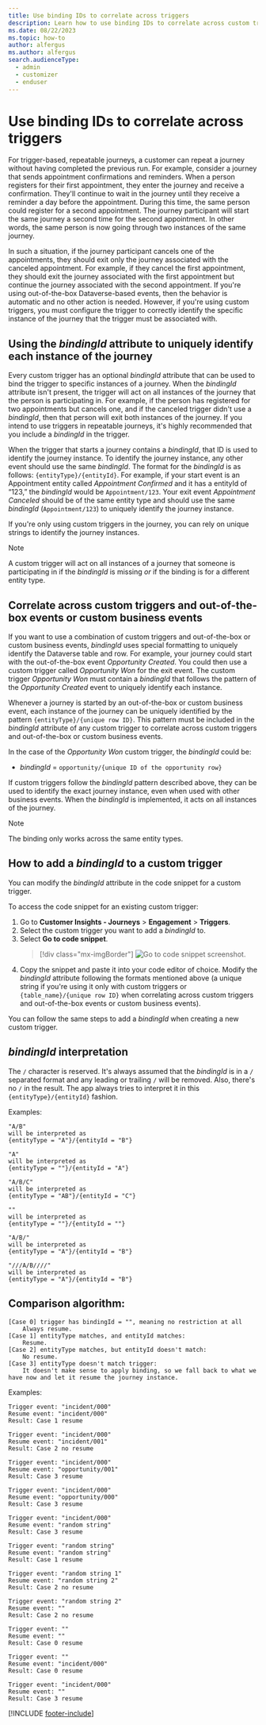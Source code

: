 ```yaml
---
title: Use binding IDs to correlate across triggers
description: Learn how to use binding IDs to correlate across custom triggers in Dynamics 365 Customer Insights - Journeys.
ms.date: 08/22/2023
ms.topic: how-to
author: alfergus
ms.author: alfergus
search.audienceType: 
  - admin
  - customizer
  - enduser
---
```


# Use binding IDs to correlate across triggers

For trigger-based, repeatable journeys, a customer can repeat a journey without having completed the previous run. For example, consider a journey that sends appointment confirmations and reminders. When a person registers for their first appointment, they enter the journey and receive a confirmation. They'll continue to wait in the journey until they receive a reminder a day before the appointment. During this time, the same person could register for a second appointment. The journey participant will start the same journey a second time for the second appointment. In other words, the same person is now going through two instances of the same journey.

In such a situation, if the journey participant cancels one of the appointments, they should exit only the journey associated with the canceled appointment. For example, if they cancel the first appointment, they should exit the journey associated with the first appointment but continue the journey associated with the second appointment. If you're using out-of-the-box Dataverse-based events, then the behavior is automatic and no other action is needed. However, if you're using custom triggers, you must configure the trigger to correctly identify the specific instance of the journey that the trigger must be associated with.

## Using the *bindingId* attribute to uniquely identify each instance of the journey

Every custom trigger has an optional *bindingId* attribute that can be used to bind the trigger to specific instances of a journey. When the *bindingId* attribute isn't present, the trigger will act on all instances of the journey that the person is participating in. For example, if the person has registered for two appointments but cancels one, and if the canceled trigger didn't use a *bindingId*, then that person will exit both instances of the journey. If you intend to use triggers in repeatable journeys, it's highly recommended that you include a *bindingId* in the trigger.

When the trigger that starts a journey contains a *bindingId*, that ID is used to identify the journey instance. To identify the journey instance, any other event should use the same *bindingId*. The format for the *bindingId* is as follows: ``{entityType}/{entityId}``. For example, if your start event is an Appointment entity called *Appointment Confirmed* and it has a entityId of “123,” the *bindingId* would be ``Appointment/123``. Your exit event *Appointment Canceled* should be of the same entity type and should use the same *bindingId* (``Appointment/123``) to uniquely identify the journey instance.

If you're only using custom triggers in the journey, you can rely on unique strings to identify the journey instances.

> [!NOTE]
> A custom trigger will act on all instances of a journey that someone is participating in if the *bindingId* is missing *or* if the binding is for a different entity type.

## Correlate across custom triggers and out-of-the-box events or custom business events

If you want to use a combination of custom triggers and out-of-the-box or custom business events, *bindingId* uses special formatting to uniquely identify the Dataverse table and row. For example, your journey could start with the out-of-the-box event *Opportunity Created*. You could then use a custom trigger called *Opportunity Won* for the exit event. The custom trigger *Opportunity Won* must contain a *bindingId* that follows the pattern of the *Opportunity Created* event to uniquely identify each instance.

Whenever a journey is started by an out-of-the-box or custom business event, each instance of the journey can be uniquely identified by the pattern ``{entityType}/{unique row ID}``. This pattern must be included in the *bindingId* attribute of any custom trigger to correlate across custom triggers and out-of-the-box or custom business events.

In the case of the *Opportunity Won* custom trigger, the *bindingId* could be:

- *bindingId* = ``opportunity/{unique ID of the opportunity row}``

If custom triggers follow the *bindingId* pattern described above, they can be used to identify the exact journey instance, even when used with other business events. When the *bindingId* is implemented, it acts on all instances of the journey.

> [!NOTE]
> The binding only works across the same entity types.

## How to add a *bindingId* to a custom trigger

You can modify the *bindingId* attribute in the code snippet for a custom trigger.

To access the code snippet for an existing custom trigger:

1. Go to **Customer Insights - Journeys** > **Engagement** > **Triggers**.
1. Select the custom trigger you want to add a *bindingId* to.
1. Select **Go to code snippet**.
    > [!div class="mx-imgBorder"]
    > ![Go to code snippet screenshot.](media/real-time-marketing-correlate-triggers-snippet.png "Go to code snippet screenshot")
1. Copy the snippet and paste it into your code editor of choice. Modify the *bindingId* attribute following the formats mentioned above (a unique string if you're using it only with custom triggers or ``{table_name}/{unique row ID}`` when correlating across custom triggers and out-of-the-box events or custom business events).

You can follow the same steps to add a *bindingId* when creating a new custom trigger.

## *bindingId* interpretation
The `/` character is reserved. It's always assumed that the *bindingId* is in a `/` separated format and any leading or trailing `/` will be removed. Also, there's no `/` in the result. The app always tries to interpret it in this ``{entityType}/{entityId}`` fashion.

Examples:
```
"A/B"
will be interpreted as 
{entityType = "A"}/{entityId = "B"}
```
```
"A"
will be interpreted as 
{entityType = ""}/{entityId = "A"}
```
```
"A/B/C" 
will be interpreted as 
{entityType = "AB"}/{entityId = "C"}
```
```
""
will be interpreted as 
{entityType = ""}/{entityId = ""}
```
```
"A/B/"
will be interpreted as 
{entityType = "A"}/{entityId = "B"}
```
```
"///A/B////"
will be interpreted as 
{entityType = "A"}/{entityId = "B"}
```

## Comparison algorithm:
```
[Case 0] trigger has bindingId = "", meaning no restriction at all
    Always resume.
[Case 1] entityType matches, and entityId matches:
    Resume.
[Case 2] entityType matches, but entityId doesn't match:
    No resume.
[Case 3] entityType doesn't match trigger:
    It doesn't make sense to apply binding, so we fall back to what we have now and let it resume the journey instance. 
```
Examples: 
```
Trigger event: "incident/000"
Resume event: "incident/000"
Result: Case 1 resume
```
```
Trigger event: "incident/000"
Resume event: "incident/001"
Result: Case 2 no resume
```
```
Trigger event: "incident/000"
Resume event: "opportunity/001"
Result: Case 3 resume
```
```
Trigger event: "incident/000"
Resume event: "opportunity/000"
Result: Case 3 resume
```
```
Trigger event: "incident/000"
Resume event: "random string"
Result: Case 3 resume
```
```
Trigger event: "random string"
Resume event: "random string"
Result: Case 1 resume
```
```
Trigger event: "random string 1"
Resume event: "random string 2"
Result: Case 2 no resume
```
```
Trigger event: "random string 2"
Resume event: ""
Result: Case 2 no resume
```
```
Trigger event: ""
Resume event: ""
Result: Case 0 resume
```
```
Trigger event: ""
Resume event: "incident/000"
Result: Case 0 resume
```
```
Trigger event: "incident/000"
Resume event: ""
Result: Case 3 resume
```

[!INCLUDE [footer-include](./includes/footer-banner.md)]
